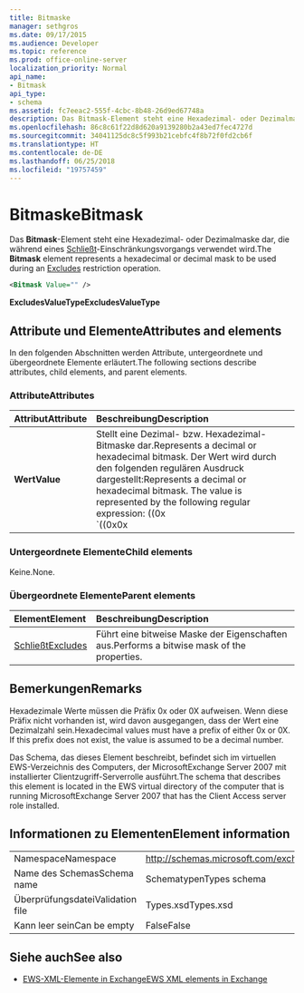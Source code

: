 ```yaml
---
title: Bitmaske
manager: sethgros
ms.date: 09/17/2015
ms.audience: Developer
ms.topic: reference
ms.prod: office-online-server
localization_priority: Normal
api_name:
- Bitmask
api_type:
- schema
ms.assetid: fc7eeac2-555f-4cbc-8b48-26d9ed67748a
description: Das Bitmask-Element steht eine Hexadezimal- oder Dezimalmaske dar, die während eines Schließt-Einschränkungsvorgangs verwendet wird.
ms.openlocfilehash: 86c8c61f22d8d620a9139280b2a43ed7fec4727d
ms.sourcegitcommit: 34041125dc8c5f993b21cebfc4f8b72f0fd2cb6f
ms.translationtype: HT
ms.contentlocale: de-DE
ms.lasthandoff: 06/25/2018
ms.locfileid: "19757459"
---
```

# <a name="bitmask"></a><span data-ttu-id="0ad22-103">Bitmaske</span><span class="sxs-lookup"><span data-stu-id="0ad22-103">Bitmask</span></span>

<span data-ttu-id="0ad22-104">Das **Bitmask**-Element steht eine Hexadezimal- oder Dezimalmaske dar, die während eines [Schließt](excludes.md)-Einschränkungsvorgangs verwendet wird.</span><span class="sxs-lookup"><span data-stu-id="0ad22-104">The **Bitmask** element represents a hexadecimal or decimal mask to be used during an [Excludes](excludes.md) restriction operation.</span></span> 
  
```xml
<Bitmask Value="" />
```

<span data-ttu-id="0ad22-105">**ExcludesValueType**</span><span class="sxs-lookup"><span data-stu-id="0ad22-105">**ExcludesValueType**</span></span>

## <a name="attributes-and-elements"></a><span data-ttu-id="0ad22-106">Attribute und Elemente</span><span class="sxs-lookup"><span data-stu-id="0ad22-106">Attributes and elements</span></span>

<span data-ttu-id="0ad22-107">In den folgenden Abschnitten werden Attribute, untergeordnete und übergeordnete Elemente erläutert.</span><span class="sxs-lookup"><span data-stu-id="0ad22-107">The following sections describe attributes, child elements, and parent elements.</span></span>
  
### <a name="attributes"></a><span data-ttu-id="0ad22-108">Attribute</span><span class="sxs-lookup"><span data-stu-id="0ad22-108">Attributes</span></span>

|<span data-ttu-id="0ad22-109">**Attribut**</span><span class="sxs-lookup"><span data-stu-id="0ad22-109">**Attribute**</span></span>|<span data-ttu-id="0ad22-110">**Beschreibung**</span><span class="sxs-lookup"><span data-stu-id="0ad22-110">**Description**</span></span>|
|:-----|:-----|
|<span data-ttu-id="0ad22-111">**Wert**</span><span class="sxs-lookup"><span data-stu-id="0ad22-111">**Value**</span></span> | <span data-ttu-id="0ad22-112">Stellt eine Dezimal- bzw. Hexadezimal-Bitmaske dar.</span><span class="sxs-lookup"><span data-stu-id="0ad22-112">Represents a decimal or hexadecimal bitmask.</span></span> <span data-ttu-id="0ad22-113">Der Wert wird durch den folgenden regulären Ausdruck dargestellt:</span><span class="sxs-lookup"><span data-stu-id="0ad22-113">Represents a decimal or hexadecimal bitmask. The value is represented by the following regular expression: ((0x</span></span><br/><span data-ttu-id="0ad22-114">\`((0x</span><span class="sxs-lookup"><span data-stu-id="0ad22-114">0x</span></span>|<span data-ttu-id="0ad22-115">0X)[0-9A-Fa-f]\*)</span><span class="sxs-lookup"><span data-stu-id="0ad22-115">0X)[0-9A-Fa-f])</span></span>|<span data-ttu-id="0ad22-116">([0-9]\*)\`.</span><span class="sxs-lookup"><span data-stu-id="0ad22-116">([0-9]).</span></span><br/><br/><span data-ttu-id="0ad22-117">Nachfolgend sehen Sie Beispiele für Hexadezimalwerte für dieses Attribut:</span><span class="sxs-lookup"><span data-stu-id="0ad22-117">The following are examples of hexadecimal values for this attribute:</span></span><br/><span data-ttu-id="0ad22-118">- 0x12AF</span><span class="sxs-lookup"><span data-stu-id="0ad22-118">- 0x12AF</span></span><br/><span data-ttu-id="0ad22-119">- 0X334AE</span><span class="sxs-lookup"><span data-stu-id="0ad22-119">- 0X334AE</span></span><br/><br/><span data-ttu-id="0ad22-120">Nachfolgend sehen Sie Beispiele für Dezimalwerte für dieses Attribut:</span><span class="sxs-lookup"><span data-stu-id="0ad22-120">The following are examples of decimal values for this attribute:</span></span><br/><span data-ttu-id="0ad22-121">- 10</span><span class="sxs-lookup"><span data-stu-id="0ad22-121">- 10</span></span><br/><span data-ttu-id="0ad22-122">- 255</span><span class="sxs-lookup"><span data-stu-id="0ad22-122">- 255</span></span><br/><span data-ttu-id="0ad22-123">- 4562</span><span class="sxs-lookup"><span data-stu-id="0ad22-123">- 4562</span></span> |
   
### <a name="child-elements"></a><span data-ttu-id="0ad22-124">Untergeordnete Elemente</span><span class="sxs-lookup"><span data-stu-id="0ad22-124">Child elements</span></span>

<span data-ttu-id="0ad22-125">Keine.</span><span class="sxs-lookup"><span data-stu-id="0ad22-125">None.</span></span>
  
### <a name="parent-elements"></a><span data-ttu-id="0ad22-126">Übergeordnete Elemente</span><span class="sxs-lookup"><span data-stu-id="0ad22-126">Parent elements</span></span>

|<span data-ttu-id="0ad22-127">**Element**</span><span class="sxs-lookup"><span data-stu-id="0ad22-127">**Element**</span></span>|<span data-ttu-id="0ad22-128">**Beschreibung**</span><span class="sxs-lookup"><span data-stu-id="0ad22-128">**Description**</span></span>|
|:-----|:-----|
|[<span data-ttu-id="0ad22-129">Schließt</span><span class="sxs-lookup"><span data-stu-id="0ad22-129">Excludes</span></span>](excludes.md) <br/> |<span data-ttu-id="0ad22-130">Führt eine bitweise Maske der Eigenschaften aus.</span><span class="sxs-lookup"><span data-stu-id="0ad22-130">Performs a bitwise mask of the properties.</span></span>  <br/> |
   
## <a name="remarks"></a><span data-ttu-id="0ad22-131">Bemerkungen</span><span class="sxs-lookup"><span data-stu-id="0ad22-131">Remarks</span></span>

<span data-ttu-id="0ad22-p102">Hexadezimale Werte müssen die Präfix 0x oder 0X aufweisen. Wenn diese Präfix nicht vorhanden ist, wird davon ausgegangen, dass der Wert eine Dezimalzahl sein.</span><span class="sxs-lookup"><span data-stu-id="0ad22-p102">Hexadecimal values must have a prefix of either 0x or 0X. If this prefix does not exist, the value is assumed to be a decimal number.</span></span>
  
<span data-ttu-id="0ad22-134">Das Schema, das dieses Element beschreibt, befindet sich im virtuellen EWS-Verzeichnis des Computers, der MicrosoftExchange Server 2007 mit installierter Clientzugriff-Serverrolle ausführt.</span><span class="sxs-lookup"><span data-stu-id="0ad22-134">The schema that describes this element is located in the EWS virtual directory of the computer that is running MicrosoftExchange Server 2007 that has the Client Access server role installed.</span></span>
  
## <a name="element-information"></a><span data-ttu-id="0ad22-135">Informationen zu Elementen</span><span class="sxs-lookup"><span data-stu-id="0ad22-135">Element information</span></span>

|||
|:-----|:-----|
|<span data-ttu-id="0ad22-136">Namespace</span><span class="sxs-lookup"><span data-stu-id="0ad22-136">Namespace</span></span>  <br/> |http://schemas.microsoft.com/exchange/services/2006/types  <br/> |
|<span data-ttu-id="0ad22-137">Name des Schemas</span><span class="sxs-lookup"><span data-stu-id="0ad22-137">Schema name</span></span>  <br/> |<span data-ttu-id="0ad22-138">Schematypen</span><span class="sxs-lookup"><span data-stu-id="0ad22-138">Types schema</span></span>  <br/> |
|<span data-ttu-id="0ad22-139">Überprüfungsdatei</span><span class="sxs-lookup"><span data-stu-id="0ad22-139">Validation file</span></span>  <br/> |<span data-ttu-id="0ad22-140">Types.xsd</span><span class="sxs-lookup"><span data-stu-id="0ad22-140">Types.xsd</span></span>  <br/> |
|<span data-ttu-id="0ad22-141">Kann leer sein</span><span class="sxs-lookup"><span data-stu-id="0ad22-141">Can be empty</span></span>  <br/> |<span data-ttu-id="0ad22-142">False</span><span class="sxs-lookup"><span data-stu-id="0ad22-142">False</span></span>  <br/> |
   
## <a name="see-also"></a><span data-ttu-id="0ad22-143">Siehe auch</span><span class="sxs-lookup"><span data-stu-id="0ad22-143">See also</span></span>

- [<span data-ttu-id="0ad22-144">EWS-XML-Elemente in Exchange</span><span class="sxs-lookup"><span data-stu-id="0ad22-144">EWS XML elements in Exchange</span></span>](ews-xml-elements-in-exchange.md)

